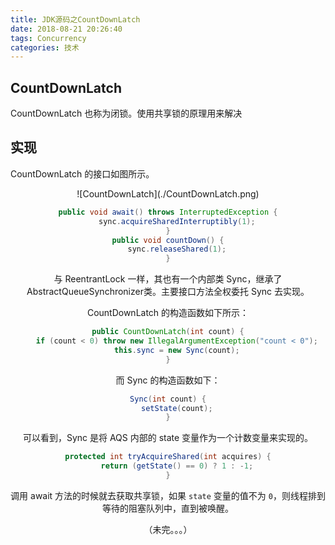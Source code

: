 ```yaml
---
title: JDK源码之CountDownLatch
date: 2018-08-21 20:26:40
tags: Concurrency
categories: 技术
---
```


## CountDownLatch 

CountDownLatch 也称为闭锁。使用共享锁的原理用来解决





## 实现

CountDownLatch 的接口如图所示。

<div align=center>![CountDownLatch](./CountDownLatch.png)

```Java
public void await() throws InterruptedException {
    sync.acquireSharedInterruptibly(1);
}
public void countDown() {
    sync.releaseShared(1);
}
```

与 ReentrantLock 一样，其也有一个内部类 Sync，继承了 AbstractQueueSynchronizer类。主要接口方法全权委托 Sync 去实现。

CountDownLatch 的构造函数如下所示：

```Java
public CountDownLatch(int count) {
    if (count < 0) throw new IllegalArgumentException("count < 0");
    this.sync = new Sync(count);
}
```

而 Sync 的构造函数如下：

```java
Sync(int count) {
    setState(count);
}
```

可以看到，Sync  是将 AQS 内部的 state 变量作为一个计数变量来实现的。

```Java
protected int tryAcquireShared(int acquires) {
    return (getState() == 0) ? 1 : -1;
}
```

调用 await 方法的时候就去获取共享锁，如果 `state` 变量的值不为 `0`，则线程排到等待的阻塞队列中，直到被唤醒。

（未完。。。）

